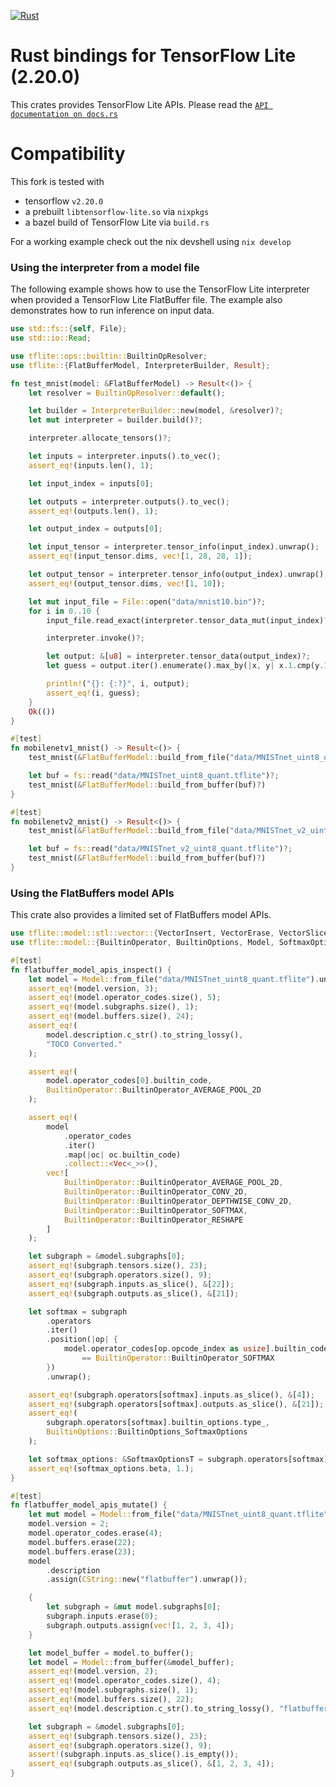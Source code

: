 [![Rust](https://github.com/CrazyChaoz/tflite-rs/actions/workflows/rust.yml/badge.svg)](https://github.com/CrazyChaoz/tflite-rs/actions/workflows/rust.yml)

# Rust bindings for TensorFlow Lite (2.20.0)

This crates provides TensorFlow Lite APIs.
Please read the [`API documentation on docs.rs`](https://docs.rs/crate/tflite)

# Compatibility

This fork is tested with 
- tensorflow `v2.20.0`
- a prebuilt `libtensorflow-lite.so` via `nixpkgs`
- a bazel build of TensorFlow Lite via `build.rs`

For a working example check out the nix devshell using `nix develop`

### Using the interpreter from a model file

The following example shows how to use the TensorFlow Lite interpreter when provided a TensorFlow Lite FlatBuffer file.
The example also demonstrates how to run inference on input data.

```rust
use std::fs::{self, File};
use std::io::Read;

use tflite::ops::builtin::BuiltinOpResolver;
use tflite::{FlatBufferModel, InterpreterBuilder, Result};

fn test_mnist(model: &FlatBufferModel) -> Result<()> {
    let resolver = BuiltinOpResolver::default();

    let builder = InterpreterBuilder::new(model, &resolver)?;
    let mut interpreter = builder.build()?;

    interpreter.allocate_tensors()?;

    let inputs = interpreter.inputs().to_vec();
    assert_eq!(inputs.len(), 1);

    let input_index = inputs[0];

    let outputs = interpreter.outputs().to_vec();
    assert_eq!(outputs.len(), 1);

    let output_index = outputs[0];

    let input_tensor = interpreter.tensor_info(input_index).unwrap();
    assert_eq!(input_tensor.dims, vec![1, 28, 28, 1]);

    let output_tensor = interpreter.tensor_info(output_index).unwrap();
    assert_eq!(output_tensor.dims, vec![1, 10]);

    let mut input_file = File::open("data/mnist10.bin")?;
    for i in 0..10 {
        input_file.read_exact(interpreter.tensor_data_mut(input_index)?)?;

        interpreter.invoke()?;

        let output: &[u8] = interpreter.tensor_data(output_index)?;
        let guess = output.iter().enumerate().max_by(|x, y| x.1.cmp(y.1)).unwrap().0;

        println!("{}: {:?}", i, output);
        assert_eq!(i, guess);
    }
    Ok(())
}

#[test]
fn mobilenetv1_mnist() -> Result<()> {
    test_mnist(&FlatBufferModel::build_from_file("data/MNISTnet_uint8_quant.tflite")?)?;

    let buf = fs::read("data/MNISTnet_uint8_quant.tflite")?;
    test_mnist(&FlatBufferModel::build_from_buffer(buf)?)
}

#[test]
fn mobilenetv2_mnist() -> Result<()> {
    test_mnist(&FlatBufferModel::build_from_file("data/MNISTnet_v2_uint8_quant.tflite")?)?;

    let buf = fs::read("data/MNISTnet_v2_uint8_quant.tflite")?;
    test_mnist(&FlatBufferModel::build_from_buffer(buf)?)
}
```

### Using the FlatBuffers model APIs

This crate also provides a limited set of FlatBuffers model APIs.

```rust
use tflite::model::stl::vector::{VectorInsert, VectorErase, VectorSlice};
use tflite::model::{BuiltinOperator, BuiltinOptions, Model, SoftmaxOptionsT};

#[test]
fn flatbuffer_model_apis_inspect() {
    let model = Model::from_file("data/MNISTnet_uint8_quant.tflite").unwrap();
    assert_eq!(model.version, 3);
    assert_eq!(model.operator_codes.size(), 5);
    assert_eq!(model.subgraphs.size(), 1);
    assert_eq!(model.buffers.size(), 24);
    assert_eq!(
        model.description.c_str().to_string_lossy(),
        "TOCO Converted."
    );

    assert_eq!(
        model.operator_codes[0].builtin_code,
        BuiltinOperator::BuiltinOperator_AVERAGE_POOL_2D
    );

    assert_eq!(
        model
            .operator_codes
            .iter()
            .map(|oc| oc.builtin_code)
            .collect::<Vec<_>>(),
        vec![
            BuiltinOperator::BuiltinOperator_AVERAGE_POOL_2D,
            BuiltinOperator::BuiltinOperator_CONV_2D,
            BuiltinOperator::BuiltinOperator_DEPTHWISE_CONV_2D,
            BuiltinOperator::BuiltinOperator_SOFTMAX,
            BuiltinOperator::BuiltinOperator_RESHAPE
        ]
    );

    let subgraph = &model.subgraphs[0];
    assert_eq!(subgraph.tensors.size(), 23);
    assert_eq!(subgraph.operators.size(), 9);
    assert_eq!(subgraph.inputs.as_slice(), &[22]);
    assert_eq!(subgraph.outputs.as_slice(), &[21]);

    let softmax = subgraph
        .operators
        .iter()
        .position(|op| {
            model.operator_codes[op.opcode_index as usize].builtin_code
                == BuiltinOperator::BuiltinOperator_SOFTMAX
        })
        .unwrap();

    assert_eq!(subgraph.operators[softmax].inputs.as_slice(), &[4]);
    assert_eq!(subgraph.operators[softmax].outputs.as_slice(), &[21]);
    assert_eq!(
        subgraph.operators[softmax].builtin_options.type_,
        BuiltinOptions::BuiltinOptions_SoftmaxOptions
    );

    let softmax_options: &SoftmaxOptionsT = subgraph.operators[softmax].builtin_options.as_ref();
    assert_eq!(softmax_options.beta, 1.);
}

#[test]
fn flatbuffer_model_apis_mutate() {
    let mut model = Model::from_file("data/MNISTnet_uint8_quant.tflite").unwrap();
    model.version = 2;
    model.operator_codes.erase(4);
    model.buffers.erase(22);
    model.buffers.erase(23);
    model
        .description
        .assign(CString::new("flatbuffer").unwrap());

    {
        let subgraph = &mut model.subgraphs[0];
        subgraph.inputs.erase(0);
        subgraph.outputs.assign(vec![1, 2, 3, 4]);
    }

    let model_buffer = model.to_buffer();
    let model = Model::from_buffer(&model_buffer);
    assert_eq!(model.version, 2);
    assert_eq!(model.operator_codes.size(), 4);
    assert_eq!(model.subgraphs.size(), 1);
    assert_eq!(model.buffers.size(), 22);
    assert_eq!(model.description.c_str().to_string_lossy(), "flatbuffer");

    let subgraph = &model.subgraphs[0];
    assert_eq!(subgraph.tensors.size(), 23);
    assert_eq!(subgraph.operators.size(), 9);
    assert!(subgraph.inputs.as_slice().is_empty());
    assert_eq!(subgraph.outputs.as_slice(), &[1, 2, 3, 4]);
}
```
